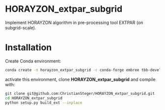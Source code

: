 # HORAYZON_extpar_subgrid

Implement HORAYZON algorithm in pre-processing tool EXTPAR (on subgrid-scale).

# Installation

 Create Conda environment:
```bash
conda create -n horayzon_extpar_subgrid -c conda-forge embree tbb-devel cython setuptools numpy xarray netcdf4 matplotlib cartopy pyproj scipy numba pyinterp trimesh ipython skyfield
```
activate this environment, clone **HORAYZON_extpar_subgrid** and compile with:
```bash
git clone git@github.com:ChristianSteger/HORAYZON_extpar_subgrid.git
cd HORAYZON_extpar_subgrid
python setup.py build_ext --inplace


